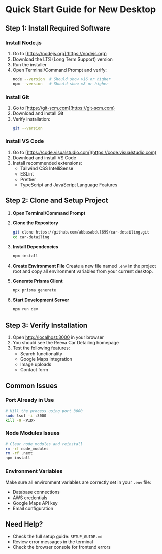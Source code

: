 # Quick Start Guide for New Desktop

## Step 1: Install Required Software

### Install Node.js
1. Go to [https://nodejs.org](https://nodejs.org)
2. Download the LTS (Long Term Support) version
3. Run the installer
4. Open Terminal/Command Prompt and verify:
   ```bash
   node --version  # Should show v16 or higher
   npm --version   # Should show v8 or higher
   ```

### Install Git
1. Go to [https://git-scm.com](https://git-scm.com)
2. Download and install Git
3. Verify installation:
   ```bash
   git --version
   ```

### Install VS Code
1. Go to [https://code.visualstudio.com](https://code.visualstudio.com)
2. Download and install VS Code
3. Install recommended extensions:
   - Tailwind CSS IntelliSense
   - ESLint
   - Prettier
   - TypeScript and JavaScript Language Features

## Step 2: Clone and Setup Project

1. **Open Terminal/Command Prompt**

2. **Clone the Repository**
   ```bash
   git clone https://github.com/abbasabdul699/car-detailing.git
   cd car-detailing
   ```

3. **Install Dependencies**
   ```bash
   npm install
   ```

4. **Create Environment File**
   Create a new file named `.env` in the project root and copy all environment variables from your current desktop.

5. **Generate Prisma Client**
   ```bash
   npx prisma generate
   ```

6. **Start Development Server**
   ```bash
   npm run dev
   ```

## Step 3: Verify Installation

1. Open [http://localhost:3000](http://localhost:3000) in your browser
2. You should see the Reeva Car Detailing homepage
3. Test the following features:
   - Search functionality
   - Google Maps integration
   - Image uploads
   - Contact form

## Common Issues

### Port Already in Use
```bash
# Kill the process using port 3000
sudo lsof -i :3000
kill -9 <PID>
```

### Node Modules Issues
```bash
# Clear node_modules and reinstall
rm -rf node_modules
rm -rf .next
npm install
```

### Environment Variables
Make sure all environment variables are correctly set in your `.env` file:
- Database connections
- AWS credentials
- Google Maps API key
- Email configuration

## Need Help?
- Check the full setup guide: `SETUP_GUIDE.md`
- Review error messages in the terminal
- Check the browser console for frontend errors 